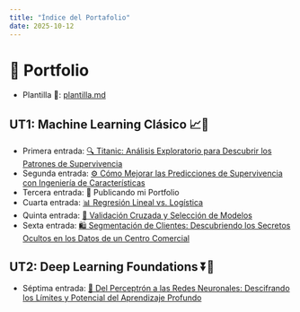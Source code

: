 ```yaml
---
title: "Índice del Portafolio"
date: 2025-10-12
---
```


# 💼 Portfolio

- Plantilla 📎: [plantilla.md](plantilla.md)

## UT1: Machine Learning Clásico 📈🧠
- Primera entrada: [🔍 Titanic: Análisis Exploratorio para Descubrir los Patrones de Supervivencia](docs/portfolio/01-Práctica-1:-EDA-del-Titanic-en-Google-Colab.md)
- Segunda entrada: [⚙️ Cómo Mejorar las Predicciones de Supervivencia con Ingeniería de Características](docs/portfolio/02-Práctica-2:-Feature-Engineering-simple-+-Modelo-base.md)
- Tercera entrada: 🚀 Publicando mi Portfolio
- Cuarta entrada: [📊 Regresión Lineal vs. Logística](docs/portfolio/04-Práctica-4:-Regresion-Lineal-y-Regresion-Logistica.md)
- Quinta entrada: [🎯 Validación Cruzada y Selección de Modelos](docs/portfolio/05-Práctica-5:-Validación-y-Selección-de-Modelos.md)
- Sexta entrada: [🛍️ Segmentación de Clientes: Descubriendo los Secretos Ocultos en los Datos de un Centro Comercial](docs/portfolio/06-Práctica-6:-Clustering-y-PCA:-Mall-Customer-Segmentation.md)

## UT2: Deep Learning Foundations ⏬🤿
- Séptima entrada: [🧠 Del Perceptrón a las Redes Neuronales: Descifrando los Límites y Potencial del Aprendizaje Profundo](docs/portfolio/07-Práctica-7:-De-Perceptrón-a-Redes-Neuronales.md)
